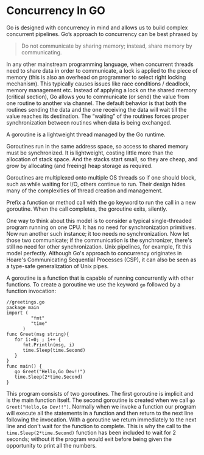 # Concurrency In GO

Go is designed with concurrency in mind and allows us to build complex concurrent pipelines. Go’s approach to concurrency can be best phrased by

> Do not communicate by sharing memory; instead, share memory by communicating.</i>

In any other mainstream programming language, when concurrent threads need to share data in order to communicate, a lock is applied to the piece of memory (this is also an overhead on programmer to select right locking mechanism). This typically causes issues like race conditions / deadlock, memory management etc. Instead of applying a lock on the shared memory (critical section), Go allows you to communicate (or send) the value from one routine to another via channel. The default behavior is that both the routines sending the data and the one receiving the data will wait till the value reaches its destination. The “waiting” of the routines forces proper synchronization between routines when data is being exchanged.

A goroutine is a lightweight thread managed by the Go runtime.

Goroutines run in the same address space, so access to shared memory must be synchronized. It is lightweight, costing little more than the allocation of stack space. And the stacks start small, so they are cheap, and grow by allocating (and freeing) heap storage as required.

Goroutines are multiplexed onto multiple OS threads so if one should block, such as while waiting for I/O, others continue to run. Their design hides many of the complexities of thread creation and management.

Prefix a function or method call with the go keyword to run the call in a new goroutine. When the call completes, the goroutine exits, silently.

One way to think about this model is to consider a typical single-threaded program running on one CPU. It has no need for synchronization primitives. Now run another such instance; it too needs no synchronization. Now let those two communicate; if the communication is the synchronizer, there's still no need for other synchronization. Unix pipelines, for example, fit this model perfectly. Although Go's approach to concurrency originates in Hoare's Communicating Sequential Processes (CSP), it can also be seen as a type-safe generalization of Unix pipes.

A goroutine is a function that is capable of running concurrently with other functions. To create a goroutine we use the keyword ``` go ``` followed by a function invocation:

```
//greetings.go
package main
import (
         "fmt"
         "time"
      )
func Greet(msg string){
   for i:=0; ; i++ {
      fmt.Println(msg, i)
      time.Sleep(time.Second)
   }
}
func main() {
   go Greet("Hello,Go Dev!!")
   time.Sleep(2*time.Second)
}
```
This program consists of two goroutines. The first goroutine is implicit and is the main function itself. The second goroutine is created when we call ```go Greet("Hello,Go Dev!!")```. Normally when we invoke a function our program will execute all the statements in a function and then return to the next line following the invocation. With a goroutine we return immediately to the next line and don't wait for the function to complete. This is why the call to the ```time.Sleep(2*time.Second)``` function has been included to wait for 2 seconds; without it the program would exit before being given the opportunity to print all the numbers.

